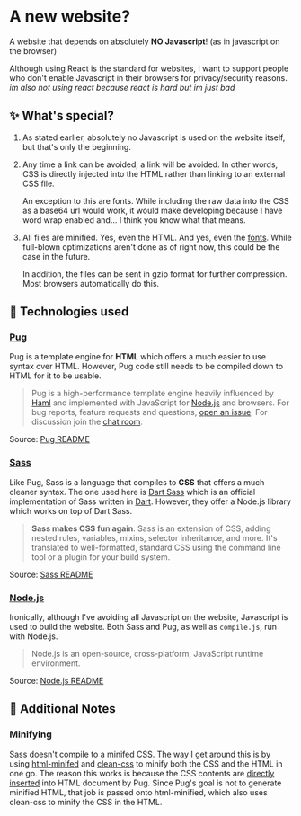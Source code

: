 # A new website?
A website that depends on absolutely **NO Javascript**! (as in javascript on the browser)

Although using React is the standard for websites, I want to support people who don't enable Javascript in their browsers for privacy/security reasons. *im also not using react because react is hard but im just bad*

## ✨ What's special?
1. As stated earlier, absolutely no Javascript is used on the website itself, but that's only the beginning.

2. Any time a link can be avoided, a link will be avoided. In other words, CSS is directly injected into the HTML rather than linking to an external CSS file.

    An exception to this are fonts. While including the raw data into the CSS as a base64 url would work, it would make developing because I have word wrap enabled and... I think you know what that means.

3. All files are minified. Yes, even the HTML. And yes, even the [fonts](https://www.fontsquirrel.com/tools/webfont-generator). While full-blown optimizations aren't done as of right now, this could be the case in the future.

    In addition, the files can be sent in gzip format for further compression. Most browsers automatically do this.

## 🚀 Technologies used
### [Pug](https://github.com/pugjs/pug)
Pug is a template engine for **HTML** which offers a much easier to use syntax over HTML. However, Pug code still needs to be compiled down to HTML for it to be usable.
> Pug is a high-performance template engine heavily influenced by [Haml](http://haml.info/)
> and implemented with JavaScript for [Node.js](http://nodejs.org) and browsers. For bug reports,
> feature requests and questions, [open an issue](https://github.com/pugjs/pug/issues/new).
> For discussion join the [chat room](https://gitter.im/pugjs/pug).

Source: [Pug README](https://github.com/pugjs/pug#readme)

### [Sass](https://github.com/sass/sass)
Like Pug, Sass is a language that compiles to **CSS** that offers a much cleaner syntax. The one used here is [Dart Sass](https://github.com/sass/dart-sass) which is an official implementation of Sass written in [Dart](https://www.dartlang.org). However, they offer a Node.js library which works on top of Dart Sass.
> **Sass makes CSS fun again**. Sass is an extension of CSS, adding nested rules,
> variables, mixins, selector inheritance, and more. It's translated to
> well-formatted, standard CSS using the command line tool or a plugin for your
> build system.

Source: [Sass README](https://github.com/sass/sass#readme)

### [Node.js](https://github.com/nodejs/node)
Ironically, although I've avoiding all Javascript on the website, Javascript is used to build the website. Both Sass and Pug, as well as `compile.js`, run with Node.js.
> Node.js is an open-source, cross-platform, JavaScript runtime environment.

Source: [Node.js README](https://github.com/nodejs/node#readme)

## 📝 Additional Notes
### Minifying
Sass doesn't compile to a minifed CSS. The way I get around this is by using [html-minifed](https://www.npmjs.com/package/html-minifier) and [clean-css](https://www.npmjs.com/package/clean-css) to minify both the CSS and the HTML in one go. The reason this works is because the CSS contents are [directly inserted](https://pugjs.org/language/includes.html) into HTML document by Pug. Since Pug's goal is not to generate minified HTML, that job is passed onto html-minified, which also uses clean-css to minify the CSS in the HTML.